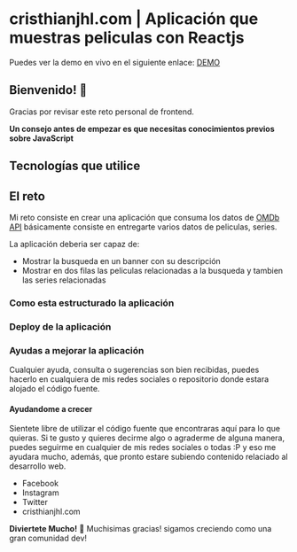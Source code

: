 # cristhianjhl.com | Aplicación que muestras peliculas con Reactjs

Puedes ver la demo en vivo en el siguiente enlace: [DEMO](https://flamboyant-mccarthy-79bb53.netlify.app/)

## Bienvenido! 👋

Gracias por revisar este reto personal de frontend.

**Un consejo antes de empezar es que necesitas conocimientos previos sobre JavaScript**

## Tecnologías que utilice

## El reto

Mi reto consiste en crear una aplicación que consuma los datos de [OMDb API](http://www.omdbapi.com/) básicamente consiste en entregarte varios datos de peliculas, series.

La aplicación deberia ser capaz de:

- Mostrar la busqueda en un banner con su descripción
- Mostrar en dos filas las peliculas relacionadas a la busqueda y tambien las series relacionadas

### Como esta estructurado la aplicación

### Deploy de la aplicación

### Ayudas a mejorar la aplicación

Cualquier ayuda, consulta o sugerencias son bien recibidas, puedes hacerlo en cualquiera de mis redes sociales o repositorio donde estara alojado el código fuente.

#### Ayudandome a crecer

Sientete libre de utilizar el código fuente que encontraras aquí para lo que quieras. Si te gusto y quieres decirme algo o agraderme de alguna manera, puedes seguirme en cualquier de mis redes sociales o todas :P y eso me ayudara mucho, además, que pronto estare subiendo contenido relaciado al desarrollo web.

- Facebook
- Instagram
- Twitter
- cristhianjhl.com

**Diviertete Mucho!** 🚀
Muchisimas gracias! sigamos creciendo como una gran comunidad dev!
